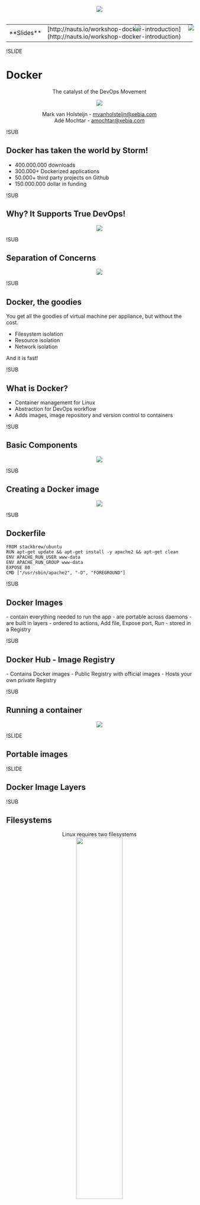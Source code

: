 <center><div style="width: 75%; height: auto;"><img src="img/xpirit.png"/></div></center>
<br />
<center>
<table>
<tr>
<td>**Slides**</td><td>[http://nauts.io/workshop-docker-introduction](http://nauts.io/workshop-docker-introduction)</td>
</tr>
</table>
</center>

!SLIDE
# Docker
<center>
<p>The catalyst of the DevOps Movement</p>
<p><img src="img/docker-logo-no-text.png" style="border: none; background: none; box-shadow: none;"/></p>
<p>
    Mark van Holsteijn - <a href="mailto:mvanholsteijn@xebia.com">mvanholsteijn@xebia.com</a><br/>
    Adé Mochtar - <a href="mailto:amochtar@xebia.com">amochtar@xebia.com</a>
</p>
</center>


!SUB
## Docker has taken the world by Storm!

- 400.000.000 downloads
- 300.000+ Dockerized applications
- 50.000+ third party projects on Github
- 150.000.000 dollar in funding

!SUB
## Why? It Supports True DevOps!
<center><div style="width: 75%; height: auto;"><img src="img/true-devops.jpg"/></div></center>


!SUB
## Separation of Concerns
<center><div style="width: 75%; height: auto;"><img src="img/devops-concerns.png"/></div></center>


!SUB
## Docker, the goodies

You get all the goodies of virtual machine per appliance, but without the cost.

- Filesystem isolation
- Resource isolation
- Network isolation

And it is fast!



!SUB
## What is Docker?

- Container management for Linux
- Abstraction for DevOps workflow
- Adds images, image repository and version control to containers

!SUB
## Basic Components
<center><div style="width: 75%; height: auto;"><img src="img/docker-basic-components.png"/></div></center>



!SUB
## Creating a Docker image
<center><div style="width: 75%; height: auto;"><img src="img/create-docker-image.png"/></div></center>

!SUB
## Dockerfile

```
FROM stackbrew/ubuntu
RUN apt-get update && apt-get install -y apache2 && apt-get clean
ENV APACHE_RUN_USER www-data
ENV APACHE_RUN_GROUP www-data
EXPOSE 80
CMD ["/usr/sbin/apache2", "-D", "FOREGROUND"]
```

!SUB
## Docker Images

<div style="position: absolute; right: 0; top:100; width: 25%; height: auto;"><img src="img/docker-image.png"/></div>
- contain everything needed to run the app
- are portable across daemons
- are built in layers
  - ordered to actions, Add file, Expose port, Run
- stored in a Registry


!SUB
## Docker Hub - Image Registry
<div style="position: absolute; right: 0; top:100; width: 40%; height: auto;"><img src="img/docker-hub.png"/></div>
- Contains Docker images
- Public Registry with official images
- Hosts your own private Registry

!SUB
## Running a container
<center><div style="width: 75%; height: auto;"><img src="img/run-docker-container.png"/></div></center>


!SLIDE
## Portable images


!SLIDE
## Docker Image Layers

!SUB
## Filesystems
<center>
<p>
		Linux requires two filesystems<br/>
<img src="img/docker-filesystems-generic.png" style="width: 50%; height: 50%;" />
</p>
</center>


!SUB
## Multiple rootfs
<center>
<p>
		Docker supports multiple rootfs<br/>
<img src="img/docker-filesystems-multiroot.png" style="width: 50%; height: 50%;" />
</p>
</center>


!SUB
## Docker Image
<center>
<p>
		Read-only layers are called images<br/>
<img src="img/docker-filesystems-debian.png" style="width: 50%; height: 50%;" />
</p>
</center>


!SUB
## Stacking images
<center>
<p>
		Images can depend on other images, called parents<br/>
<img src="img/docker-filesystems-multilayer.png" style="width: 50%; height: 50%;" />
</p>
</center>


!SUB
## Writable containers
<center>
<p>
		On top of images docker creates writable containers<br/>
<img src="img/docker-filesystems-busyboxrw.png" style="width: 50%; height: 50%;" />
</p>
</center>



!SLIDE
## Docker commands
<center>
<ul>
<li>Runtime</li>
<li>Information</li>
<li>Filesystem</li>
<li>Images</li>
<li>Repository</li>
</ul>
</center>

!SUB
## Runtime
<center>
<table>
<tbody>
<tr>
<td>ps</td>
<td>List containers</td>
</tr>
<tr>
<td>kill</td>
<td>Kill a running container</td>
</tr>
<tr>
<td>restart</td>
<td>Restart a running container</td>
</tr>
<tr>
<td>rm</td>
<td>Remove a container</td>
</tr>
<tr>
<td>run</td>
<td>Run a command in a new container</td>
</tr>
<tr>
<td>start</td>
<td>Start a stopped container</td>
</tr>
<tr>
<td>stop</td>
<td>Stop a running container</td>
</tr>
<tr>
<td>wait</td>
<td>Block until a container stops, then print its exit code</td>
</tr>
</tbody>
</table>
</center>

!SUB
## Information
<center>
<table>
<tbody>
<tr>
<td>info</td>
<td>Display system-wide information</td>
</tr>
<tr>
<td>inspect</td>
<td>Return low-level information on a container</td>
</tr>
<tr>
<td>logs</td>
<td>Fetch the logs of a container</td>
</tr>
<tr>
<td>port</td>
<td>Lookup the public-facing port which is NAT-ed to PRIVATE_PORT</td>
</tr>
<tr>
<td>attach</td>
<td>Attach to a running container</td>
</tr>
</tbody>
</table>
</center>

!SUB
## Filesystems
<center>
<table>
<tbody>
<tr>
<td>insert</td>
<td>Insert a file in an image</td>
</tr>
<tr>
<td>diff</td>
<td>Inspect changes on a container's filesystem</td>
</tr>
<tr>
<td>commit</td>
<td>Create a new image from a container's changes</td>
</tr>
</tbody>
</table>
</center>

!SUB
## Images
<center>
<table>
<tbody>
<tr>
<td>build</td>
<td>Build a container from a Dockerfile</td>
</tr>
<tr>
<td>import</td>
<td>Create a new filesystem image from the contents of a tarball</td>
</tr>
<tr>
<td>export</td>
<td>Stream the contents of a container as a tar archive</td>
</tr>
<tr>
<td>images</td>
<td>List images</td>
</tr>
<tr>
<td>rmi</td>
<td>Remove an image</td>
</tr>
<tr>
<td>history</td>
<td>Show the history of an image</td>
</tr>
</tbody>
</table>
</center>

!SUB
## Repository
<center>
<table>
<tbody>
<tr>
<td>login</td>
<td>Register or Login to the docker registry server</td>
</tr>
<tr>
<td>pull</td>
<td>Pull an image or a repository from the docker registry server</td>
</tr>
<tr>
<td>push</td>
<td>Push an image or a repository to the docker registry server</td>
</tr>
<tr>
<td>search</td>
<td>Search for an image in the docker index</td>
</tr>
<tr>
<td>tag</td>
<td>Tag an image into a repository</td>
</tr>
</tbody>
</table>
</center>



!SLIDE
## Getting Started

Install your docker-machine on your machine
```
$ docker pull ubuntu
$ docker run ubuntu /bin/echo "hello world"
```


!SLIDE
## Interactive containers


Start /bin/bash in a container
```
$ docker run -t -i ubuntu /bin/bash
root@e97c6f8d0013:/#

# look around all your processes
$ ps -ef

# Checkout your file system
$ ls

# and your network
$ ifconfig

# logout (container is stopped as /bin/bash exits)
$ exit
```



!SUB
## detached containers

Running containers in the background
```
# run -d means detached detach
$ DOCKER_ID=$(docker run -d ubuntu \
bash -c \'while true ; \
	do sleep 1; \
	echo hello world at $(date); \
	done\' )
$ echo $DOCKER_ID           # shows id of container
$ docker attach $DOCKER_ID  # attach to stdout of the container
$ docker ps 	      	    # shows all running containers
$ docker stop $DOCKER_ID    # stops specified container
$ docker ps -a 	      	    # shows stopped and running containers
$ docker rm $DOCKER_ID      # removes the container
```

!SLIDE
## versioned file system

```
# Look at an empty filesystem
$ docker run ubuntu /bin/ls /tmp

# Modify the filesystem
$ DOCKER_ID=$(docker run -d ubuntu \
bash -c \'while true ; do \
		date &gt; /tmp/$(date +%Y%m%d%H%M); \
		sleep 60;\
	done\')

# See the changes on the filesystem
$ docker diff $DOCKER_ID
# Stop the instance
$ docker stop $DOCKER_ID ; docker rm $DOCKER_ID
# Changes are gone!
$ docker run ubuntu /bin/ls /tmp
```


!SLIDE
## creating a new image


```
# Modify the filesystem
$ DOCKER_ID=$(docker run -d ubuntu \
bash -c \'while true ; do \
	date &gt; /tmp/$(date +%Y%m%d%H%M); \
	sleep 60; \
     done\' )

# See the changes on the filesystem and commit
$ docker diff $DOCKER_ID
$ docker commit $DOCKER_ID $USER/mydemo  # name of image $USER/mydemo

# Stop and remove the instance
$ docker stop $DOCKER_ID ; docker rm $DOCKER_ID

# Changes are persisted!
$ docker run $USER/mydemo /bin/ls /tmp
```





!SLIDE
## Dockerfile

<p>Simple format</p>

```
# Comment
INSTRUCTION arguments
```

<p style="clear: both;"><br/>See <a href="https://docs.docker.com/v1.8/reference/builder/">https://docs.docker.com/v1.8/reference/builder/</a></p>

!SUB
## Instructions

<ul>
<li>FROM</li>
<li>MAINTAINER</li>
<li>RUN</li>
<li>CMD</li>
<li>EXPOSE</li>
<li>ENTRYPOINT</li>
<li>ENV</li>
<li>ADD</li>
<li>VOLUME</li>
<li>USER</li>
<li>WORKDIR</li>
</ul>



!SUB
## FROM

<center>
<ul>
<li>Syntax: FROM &lt;image&gt;[:&lt;tag&gt;]</li>
<li>Sets the base image for this image</li>
<li>FROM must be the first non-comment instruction in the Dockerfile.</li>
<li>Can appear multiple times to create multiple images</li>
</ul>
</center>


!SUB
## RUN

<center>
<ul>
<li>Syntax: RUN &lt;command&gt;</li>
<li>Runs the specified command, and commits the result to the image</li>
<li>RUN can be used multiple times</li>
<center>
</ul>
</center>

!SUB
## CMD

<center>
<ul>
<li>Syntax:
<ul>
<li>CMD ["executable","param1","param2"]</li>
<li>CMD ["param1","param2"], use with <code>ENTRYPOINT</li>
<li>CMD command param1 param2</li>
</ul>
</li>
<li>Provides defaults when executing a container</li>
<li>CMD can only be used <em>one</em> time</li>
</ul>
</center>


!SUB
## ENTRYPOINT

<center>
<ul>
<li>Syntax:
<ul>
<li>ENTRYPOINT ["executable","param1","param2"]</li>
<li>ENTRYPOINT command param1 param2</li>
</ul>
</li>
<li>Similar as CMD, but cannot be overwritten with command-line parameters</li>
<li>ENTRYPOINT can only be used <em>one</em> time</li>
</ul>
</center>


!SUB
## EXPOSE

<center>
<ul>
<li>Syntax: EXPOSE &lt;port&gt; [&lt;port&gt; ...]</li>
<li>Defines which ports to expose</li>
</ul>
<p><br />See <a href="http://docs.docker.io/en/latest/use/port_redirection/#port-redirection">Port Redirection</a> for exposing ports on the host</p>
</center>



!SLIDE
## Lab exercise
<center>
<ul>
<li>Create a tomcat7 image name $USER/tomcat7</li>
<li>push it to the Docker Hub registry</li>
<li>start 5 instances</li>
<li>show they are operational</li>
</ul>
</center>


!SLIDE
## Lab exercise
<center>
<ul>
<li>Create a tomcat7 image name $USER/tomcat7</li>
<li>push it to the Docker Hub registry</li>
<li>start 5 instances</li>
<li>show they are operational</li>
</ul>
</center>


!SUB
## creating a tomcat image

```
# Create a Docker file
$ ( cat &lt;&lt;!
FROM    ubuntu

RUN     apt-get -y install tomcat7

EXPOSE  8080
CMD ["/bin/bash", "-c",  \
"service tomcat7 start;while service tomcat7 status;do sleep 1;done"]
! ) &gt; Dockerfile

# Build a new image
$ docker build -t $USER/tomcat7 .
```

!SUB
## push to the registry

create an account on hub.docker.com

```
$ docker login
$ docker tag -t <docker-hub-name>/tomcat7:v0.1 $USER/tomcat7
$ docker push <docker-hub-name>/tomcat7:v0.1
```



!SUB
## running tomcat

```
# Start a tomcat container
$ DOCKER_ID=$(docker run -P –d &lt;docker-hub-name>/tomcat7:v0.1)
# docker inspect show details about the container
$ docker inspect $DOCKER_ID
# Obtain mapped port of port 8080 of the container
$ PORT=$(docker port $DOCKER_ID 8080)
# access tomcat via mapped port
$ wget http://localhost:$PORT
# Obtain ip address of container
$ IPADDRESS=$(docker inspect inspect -f '{{.NetworkSettings.IPAddress}}' $DOCKER_ID)
# http request on image IP address
$ wget http://$IPADDRESS:8080
```


!SUB

## creating a farm of tomcat

```
count=0
TOMCAT_IPS=""
while [ $count -lt 5 ] ; do
  DOCKER_ID=$(docker run -P –d &lt;docker-hub-name>/tomcat7:v0.1)
  IPADDRESS=$(docker inspect -f '{{.NetworkSettings.IPAddress}}' $DOCKER_ID)
  TOMCAT_IPS="$TOMCAT_IPS $IPADDRESS"
  count=$(($count + 1))
done
echo all tomcats : $TOMCAT_IPS
```

!SLIDE
<center><div style="width: 75%; height: auto;"><img src="img/xpirit.png"/></div></center>
<br />
<center>
[http://nauts.io/workshop-docker-introduction](http://nauts.io/workshop-docker-introduction)
</center>

